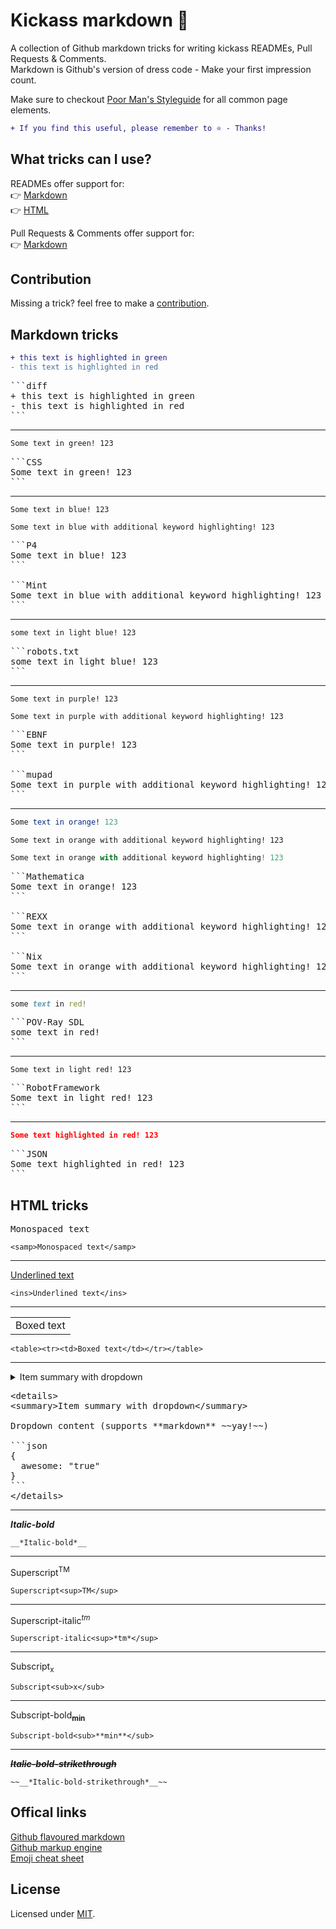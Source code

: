 # Kickass markdown 🤩
A collection of Github markdown tricks for writing kickass READMEs, Pull Requests & Comments.  
Markdown is Github's version of dress code - Make your first impression count.

Make sure to checkout [Poor Man's Styleguide](https://github.com/bryanbraun/poor-mans-styleguide#readme) for all common page elements.

```diff
+ If you find this useful, please remember to ⭐ - Thanks!
```

## What tricks can I use?
READMEs offer support for:  
👉 [Markdown](#markdown-tricks)  
👉 [HTML](#html-tricks)

Pull Requests & Comments offer support for:  
👉 [Markdown](#markdown-tricks)

## Contribution
Missing a trick? feel free to make a [contribution](https://github.com/Olwiba/Kickass-markdown/edit/main/README.md).

## Markdown tricks

```diff
+ this text is highlighted in green
- this text is highlighted in red
```

<pre>
```diff
+ this text is highlighted in green
- this text is highlighted in red
```
</pre>

---

```CSS
Some text in green! 123
```

<pre>
```CSS
Some text in green! 123
```
</pre>

---

```P4
Some text in blue! 123
```

```Mint
Some text in blue with additional keyword highlighting! 123
```

<pre>
```P4
Some text in blue! 123
```

```Mint
Some text in blue with additional keyword highlighting! 123
```
</pre>

---

```robots.txt
some text in light blue! 123
```

<pre>
```robots.txt
some text in light blue! 123
```
</pre>

---

```EBNF
Some text in purple! 123
```

```mupad
Some text in purple with additional keyword highlighting! 123
```

<pre>
```EBNF
Some text in purple! 123
```

```mupad
Some text in purple with additional keyword highlighting! 123
```
</pre>

---

```Mathematica
Some text in orange! 123
```

```REXX
Some text in orange with additional keyword highlighting! 123
```

```Nix
Some text in orange with additional keyword highlighting! 123
```

<pre>
```Mathematica
Some text in orange! 123
```

```REXX
Some text in orange with additional keyword highlighting! 123
```

```Nix
Some text in orange with additional keyword highlighting! 123
```
</pre>

---

```POV-Ray SDL
some text in red!
```

<pre>
```POV-Ray SDL
some text in red!
```
</pre>

---

```RobotFramework
Some text in light red! 123
```

<pre>
```RobotFramework
Some text in light red! 123
```
</pre>

---

```JSON
Some text highlighted in red! 123
```

<pre>
```JSON
Some text highlighted in red! 123
```
</pre>

## HTML tricks

<samp>Monospaced text</samp>

```
<samp>Monospaced text</samp>
```

---

<ins>Underlined text</ins>

```
<ins>Underlined text</ins>
```

---

<table><tr><td>Boxed text</td></tr></table>

```
<table><tr><td>Boxed text</td></tr></table>
```

---

<details>
<summary>Item summary with dropdown</summary>

Dropdown content (supports **markdown** ~~yay!~~)

```json
{
  awesome: "true"
}
```
</details>

<pre>
&lt;details>
&lt;summary>Item summary with dropdown&lt;/summary>

Dropdown content (supports **markdown** ~~yay!~~)

```json
{
  awesome: "true"
}
```
&lt;/details>
</pre>

---

__*Italic-bold*__

```
__*Italic-bold*__
```

---

Superscript<sup>TM</sup>

```
Superscript<sup>TM</sup>
```

---

Superscript-italic<sup>*tm*</sup>

```
Superscript-italic<sup>*tm*</sup>
```

---

Subscript<sub>x</sub>

```
Subscript<sub>x</sub>
```

---

Subscript-bold<sub>**min**</sub>

```
Subscript-bold<sub>**min**</sub>
```

---

~~__*Italic-bold-strikethrough*__~~

```
~~__*Italic-bold-strikethrough*__~~
```

## Offical links
[Github flavoured markdown](https://docs.github.com/en/get-started/writing-on-github)  
[Github markup engine](https://github.com/github/markup)  
[Emoji cheat sheet](https://www.webfx.com/tools/emoji-cheat-sheet/) 

## License
Licensed under [MIT](https://github.com/Olwiba/Kickass-markdown/blob/main/LICENSE).
